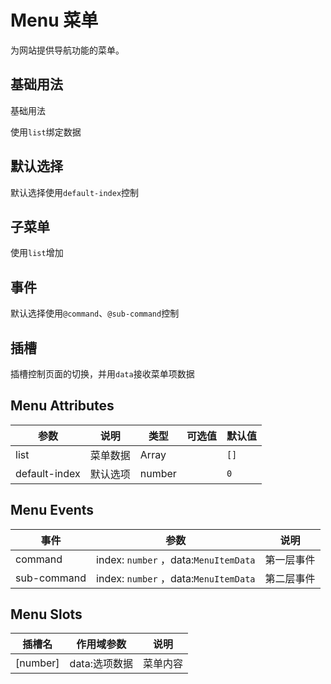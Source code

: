 # Menu 菜单

为网站提供导航功能的菜单。

## 基础用法

基础用法

使用`list`绑定数据

<ViewSfc src="../../components/nav/menu/menu.vue" ></ViewSfc>

## 默认选择

默认选择使用`default-index`控制

<ViewSfc src="../../components/nav/menu/menu-default.vue" ></ViewSfc>

## 子菜单

使用`list`增加

<ViewSfc src="../../components/nav/menu/menu-submenu.vue" ></ViewSfc>

## 事件

默认选择使用`@command`、`@sub-command`控制

<ViewSfc src="../../components/nav/menu/menu-submenuEvent.vue" ></ViewSfc>

## 插槽

插槽控制页面的切换，并用`data`接收菜单项数据

<ViewSfc src="../../components/nav/menu/menu-slot.vue" ></ViewSfc>

## Menu Attributes

| 参数          | 说明     | 类型   | 可选值 | 默认值 |
| ------------- | -------- | ------ | ------ | ------ |
| list          | 菜单数据 | Array  |        | `[]`   |
| default-index | 默认选项 | number |        | `0`    |

## Menu Events

| 事件        | 参数                                  | 说明       |
| ----------- | ------------------------------------- | ---------- |
| command     | index: `number` ，data:`MenuItemData` | 第一层事件 |
| sub-command | index: `number` ，data:`MenuItemData` | 第二层事件 |

## Menu Slots

| 插槽名     | 作用域参数    | 说明     |
| ---------- | ------------- | -------- |
| \[number\] | data:选项数据 | 菜单内容 |
